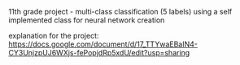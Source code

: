 11th grade project - multi-class classification (5 labels) using a self implemented class for neural network creation

explanation for the project: https://docs.google.com/document/d/17_TTYwaEBaIN4-CY3UnjzpUJ6WXjs-fePopjdRp5xdU/edit?usp=sharing
